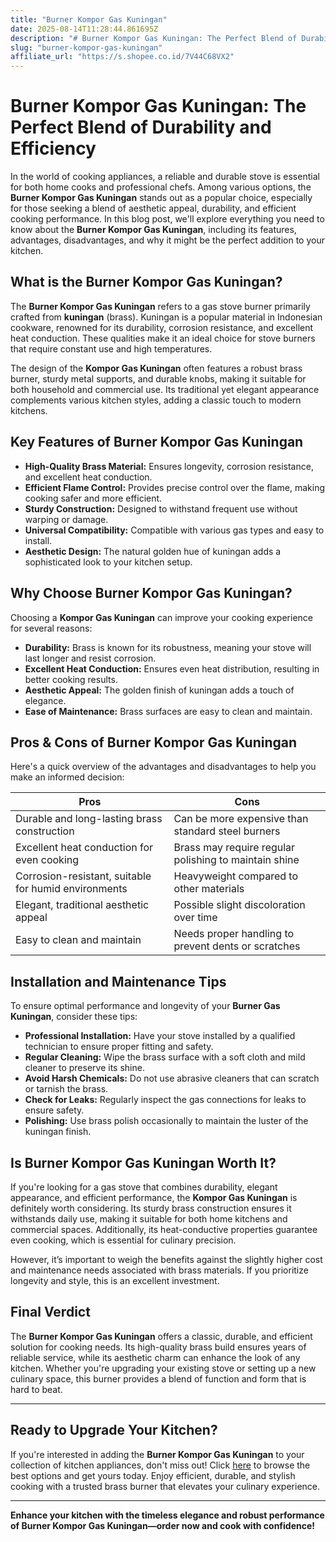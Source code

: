 ```yaml
---
title: "Burner Kompor Gas Kuningan"
date: 2025-08-14T11:28:44.861695Z
description: "# Burner Kompor Gas Kuningan: The Perfect Blend of Durability and Efficiency..."
slug: "burner-kompor-gas-kuningan"
affiliate_url: "https://s.shopee.co.id/7V44C68VX2"
---
```

# Burner Kompor Gas Kuningan: The Perfect Blend of Durability and Efficiency

In the world of cooking appliances, a reliable and durable stove is essential for both home cooks and professional chefs. Among various options, the **Burner Kompor Gas Kuningan** stands out as a popular choice, especially for those seeking a blend of aesthetic appeal, durability, and efficient cooking performance. In this blog post, we'll explore everything you need to know about the **Burner Kompor Gas Kuningan**, including its features, advantages, disadvantages, and why it might be the perfect addition to your kitchen.

## What is the Burner Kompor Gas Kuningan?

The **Burner Kompor Gas Kuningan** refers to a gas stove burner primarily crafted from **kuningan** (brass). Kuningan is a popular material in Indonesian cookware, renowned for its durability, corrosion resistance, and excellent heat conduction. These qualities make it an ideal choice for stove burners that require constant use and high temperatures.

The design of the **Kompor Gas Kuningan** often features a robust brass burner, sturdy metal supports, and durable knobs, making it suitable for both household and commercial use. Its traditional yet elegant appearance complements various kitchen styles, adding a classic touch to modern kitchens.

## Key Features of Burner Kompor Gas Kuningan

- **High-Quality Brass Material:** Ensures longevity, corrosion resistance, and excellent heat conduction.
- **Efficient Flame Control:** Provides precise control over the flame, making cooking safer and more efficient.
- **Sturdy Construction:** Designed to withstand frequent use without warping or damage.
- **Universal Compatibility:** Compatible with various gas types and easy to install.
- **Aesthetic Design:** The natural golden hue of kuningan adds a sophisticated look to your kitchen setup.

## Why Choose Burner Kompor Gas Kuningan?

Choosing a **Kompor Gas Kuningan** can improve your cooking experience for several reasons:

- **Durability:** Brass is known for its robustness, meaning your stove will last longer and resist corrosion.
- **Excellent Heat Conduction:** Ensures even heat distribution, resulting in better cooking results.
- **Aesthetic Appeal:** The golden finish of kuningan adds a touch of elegance.
- **Ease of Maintenance:** Brass surfaces are easy to clean and maintain.

## Pros & Cons of Burner Kompor Gas Kuningan

Here's a quick overview of the advantages and disadvantages to help you make an informed decision:

| Pros                                               | Cons                                                     |
|----------------------------------------------------|----------------------------------------------------------|
| Durable and long-lasting brass construction      | Can be more expensive than standard steel burners     |
| Excellent heat conduction for even cooking       | Brass may require regular polishing to maintain shine |
| Corrosion-resistant, suitable for humid environments | Heavyweight compared to other materials               |
| Elegant, traditional aesthetic appeal           | Possible slight discoloration over time               |
| Easy to clean and maintain                        | Needs proper handling to prevent dents or scratches |

## Installation and Maintenance Tips

To ensure optimal performance and longevity of your **Burner Gas Kuningan**, consider these tips:

- **Professional Installation:** Have your stove installed by a qualified technician to ensure proper fitting and safety.
- **Regular Cleaning:** Wipe the brass surface with a soft cloth and mild cleaner to preserve its shine.
- **Avoid Harsh Chemicals:** Do not use abrasive cleaners that can scratch or tarnish the brass.
- **Check for Leaks:** Regularly inspect the gas connections for leaks to ensure safety.
- **Polishing:** Use brass polish occasionally to maintain the luster of the kuningan finish.

## Is Burner Kompor Gas Kuningan Worth It?

If you're looking for a gas stove that combines durability, elegant appearance, and efficient performance, the **Kompor Gas Kuningan** is definitely worth considering. Its sturdy brass construction ensures it withstands daily use, making it suitable for both home kitchens and commercial spaces. Additionally, its heat-conductive properties guarantee even cooking, which is essential for culinary precision.

However, it’s important to weigh the benefits against the slightly higher cost and maintenance needs associated with brass materials. If you prioritize longevity and style, this is an excellent investment.

## Final Verdict

The **Burner Kompor Gas Kuningan** offers a classic, durable, and efficient solution for cooking needs. Its high-quality brass build ensures years of reliable service, while its aesthetic charm can enhance the look of any kitchen. Whether you're upgrading your existing stove or setting up a new culinary space, this burner provides a blend of function and form that is hard to beat.

---

## Ready to Upgrade Your Kitchen?

If you're interested in adding the **Burner Kompor Gas Kuningan** to your collection of kitchen appliances, don't miss out! Click [here](https://s.shopee.co.id/7V44C68VX2) to browse the best options and get yours today. Enjoy efficient, durable, and stylish cooking with a trusted brass burner that elevates your culinary experience.

---

**Enhance your kitchen with the timeless elegance and robust performance of Burner Kompor Gas Kuningan—order now and cook with confidence!**